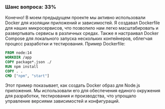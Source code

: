 ### Шанс вопроса: 33%

Конечно! В моем предыдущем проекте мы активно использовали Docker для изоляции приложений и зависимостей. Я создавал Dockerfile для наших микросервисов, что позволило нам легко масштабировать и развертывать сервисы в различных средах. Также я настраивал Docker Compose для локального запуска нескольких контейнеров, облегчая процесс разработки и тестирования. Пример Dockerfile:

```dockerfile
FROM node:14
WORKDIR /app
COPY package*.json ./
RUN npm install
COPY . .
CMD ["npm", "start"]
```

Этот пример показывает, как создать Docker образ для Node.js приложения. Мы использовали его для обеспечения единого окружения для разработки, тестирования и производства, что упрощало управление версиями зависимостей и конфигураций.